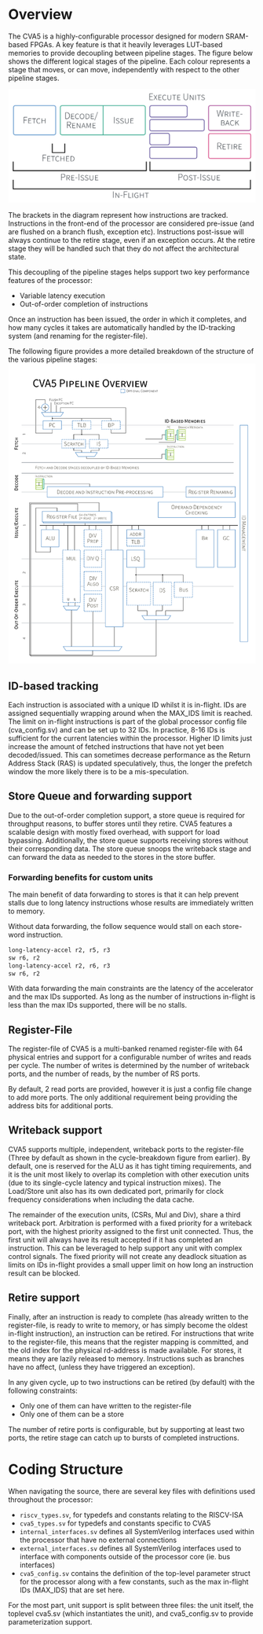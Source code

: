 # Overview

The CVA5 is a highly-configurable processor designed for modern SRAM-based FPGAs. A key feature is that it heavily leverages LUT-based memories to provide decoupling between pipeline stages.  The figure below shows the different logical stages of the pipeline. Each colour represents a stage that moves, or can move, independently with respect to the other pipeline stages.

![Pipeline](cva5-pipeline-decoupling.webp)

The brackets in the diagram represent how instructions are tracked.  Instructions in the front-end of the processor are considered pre-issue (and are flushed on a branch flush, exception etc).  Instructions post-issue will always continue to the retire stage, even if an exception occurs.  At the retire stage they will be handled such that they do not affect the architectural state.

This decoupling of the pipeline stages helps support two key performance features of the processor:
 - Variable latency execution
 - Out-of-order completion of instructions

Once an instruction has been issued, the order in which it completes, and how many cycles it takes are automatically handled by the ID-tracking system (and renaming for the register-file).

The following figure provides a more detailed breakdown of the structure of the various pipeline stages:
![Pipeline-full](cva5-cycle-breakdown.webp)

## ID-based tracking
Each instruction is associated with a unique ID whilst it is in-flight.  IDs are assigned sequentially wrapping around when the MAX_IDS limit is reached. The limit on in-flight instructions is part of the global processor config file (cva_config.sv) and can be set up to 32 IDs.  In practice, 8-16 IDs is sufficient for the current latencies within the processor.  Higher ID limits just increase the amount of fetched instructions that have not yet been decoded/issued.  This can sometimes decrease performance as the Return Address Stack (RAS) is updated speculatively, thus, the longer the prefetch window the more likely there is to be a mis-speculation.

## Store Queue and forwarding support
Due to the out-of-order completion support, a store queue is required for throughput reasons, to buffer stores until they retire.  CVA5 features a scalable design with mostly fixed overhead, with support for load bypassing.  Additionally, the store queue supports receiving stores without their corresponding data.  The store queue snoops the writeback stage and can forward the data as needed to the stores in the store buffer.

### Forwarding benefits for custom units
The main benefit of data forwarding to stores is that it can help prevent stalls due to long latency instructions whose results are immediately written to memory.

Without data forwarding, the follow sequence would stall on each store-word instruction.
```
long-latency-accel r2, r5, r3
sw r6, r2
long-latency-accel r2, r6, r3
sw r6, r2
```
With data forwarding the main constraints are the latency of the accelerator and the max IDs supported.  As long as the number of instructions in-flight is less than the max IDs supported, there will be no stalls.

## Register-File
The register-file of CVA5 is a multi-banked renamed register-file with 64 physical entries and support for a configurable number of writes and reads per cycle.  The number of writes is determined by the number of writeback ports, and the number of reads, by the number of RS ports.

By default, 2 read ports are provided, however it is just a config file change to add more ports.  The only additional requirement being providing the address bits for additional ports.

## Writeback support
CVA5 supports multiple, independent, writeback ports to the register-file (Three by default as shown in the cycle-breakdown figure from earlier).  By default, one is reserved for the ALU as it has tight timing requirements, and it is the unit most likely to overlap its completion with other execution units (due to its single-cycle latency and typical instruction mixes).  The Load/Store unit also has its own dedicated port, primarily for clock frequency considerations when including the data cache.

The remainder of the execution units, (CSRs, Mul and Div), share a third writeback port.  Arbitration is performed with a fixed priority for a writeback port, with the highest priority assigned to the first unit connected.  Thus, the first unit will always have its result accepted if it has completed an instruction.  This can be leveraged to help support any unit with complex control signals.  The fixed priority will not create any deadlock situation as limits on IDs in-flight provides a small upper limit on how long an instruction result can be blocked.

## Retire support
Finally, after an instruction is ready to complete (has already written to the register-file, is ready to write to memory, or has simply become the oldest in-flight instruction), an instruction can be retired.  For instructions that write to the register-file, this means that the register mapping is committed, and the old index for the physical rd-address is made available.  For stores, it means they are lazily released to memory.  Instructions such as branches have no affect, (unless they have triggered an exception).

In any given cycle, up to two instructions can be retired (by default) with the following constraints:
 - Only one of them can have written to the register-file
 - Only one of them can be a store

The number of retire ports is configurable, but by supporting at least two ports, the retire stage can catch up to bursts of completed instructions.

# Coding Structure
When navigating the source, there are several key files with definitions used throughout the processor:

 - `riscv_types.sv`, for typedefs and constants relating to the RISCV-ISA
 - `cva5_types.sv` for typedefs and constants specific to CVA5
 - `internal_interfaces.sv` defines all SystemVerilog interfaces used within the processor that have no external connections
 - `external_interfaces.sv` defines all SystemVerilog interfaces used to interface with components outside of the processor core (ie. bus interfaces)
 - `cva5_config.sv` contains the definition of the top-level parameter struct for the processor along with a few constants, such as the max in-flight IDs (MAX_IDS) that are set here.

 For the most part, unit support is split between three files: the unit itself, the toplevel cva5.sv (which instantiates the unit), and cva5_config.sv to provide parameterization support.